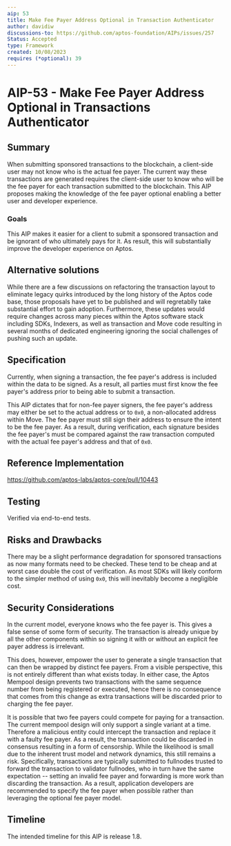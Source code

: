 ```yaml
---
aip: 53
title: Make Fee Payer Address Optional in Transaction Authenticator
author: davidiw
discussions-to: https://github.com/aptos-foundation/AIPs/issues/257
Status: Accepted
type: Framework
created: 10/08/2023
requires (*optional): 39
---
```


# AIP-53 - Make Fee Payer Address Optional in Transactions Authenticator

## Summary

When submitting sponsored transactions to the blockchain, a client-side user may not know who is the actual fee payer. The current way these transactions are generated requires the client-side user to know who will be the fee payer for each transaction submitted to the blockchain. This AIP proposes making the knowledge of the fee payer optional enabling a better user and developer experience.

### Goals

This AIP makes it easier for a client to submit a sponsored transaction and be ignorant of who ultimately pays for it. As result, this will substantially improve the developer experience on Aptos.

## Alternative solutions

While there are a few discussions on refactoring the transaction layout to eliminate legacy quirks introduced by the long history of the Aptos code base, those proposals have yet to be published and will regretablly take substantial effort to gain adoption. Furthermore, these updates would require changes across many pieces within the Aptos software stack including SDKs, Indexers, as well as transaction and Move code resulting in several months of dedicated engineering ignoring the social challenges of pushing such an update.

## Specification

Currently, when signing a transaction, the fee payer's address is included within the data to be signed. As a result, all parties must first know the fee payer's address prior to being able to submit a transaction.

This AIP dictates that for non-fee payer signers, the fee payer's address may either be set to the actual address or to `0x0`, a non-allocated address within Move. The fee payer must still sign their address to ensure the intent to be the fee payer. As a result, during verification, each signature besides the fee payer's must be compared against the raw transaction computed with the actual fee payer's address and that of `0x0`.

## Reference Implementation

https://github.com/aptos-labs/aptos-core/pull/10443

## Testing

Verified via end-to-end tests.

## Risks and Drawbacks

There may be a slight performance degradation for sponsored transactions as now many formats need to be checked. These tend to be cheap and at worst case double the cost of verification. As most SDKs will likely conform to the simpler method of using `0x0`, this will inevitably become a negligible cost.

## Security Considerations

In the current model, everyone knows who the fee payer is. This gives a false sense of some form of security. The transaction is already unique by all the other components within so signing it with or without an explicit fee payer address is irrelevant.

This does, however, empower the user to generate a single transaction that can then be wrapped by distinct fee payers. From a visible perspective, this is not entirely different than what exists today. In either case, the Aptos Mempool design prevents two transactions with the same sequence number from being registered or executed, hence there is no consequence that comes from this change as extra transactions will be discarded prior to charging the fee payer.

It is possible that two fee payers could compete for paying for a transaction. The current mempool design will only support a single variant at a time. Therefore a malicious entity could intercept the transaction and replace it with a faulty fee payer. As a result, the transaction could be discarded in consensus resulting in a form of censorship. While the likelihood is small due to the inherent trust model and network dynamics, this still remains a risk. Specifically, transactions are typically submitted to fullnodes trusted to forward the transaction to validator fullnodes, who in turn have the same expectation -- setting an invalid fee payer and forwarding is more work than discarding the transaction. As a result, application developers are recommended to specify the fee payer when possible rather than leveraging the optional fee payer model.

## Timeline

The intended timeline for this AIP is release 1.8.
